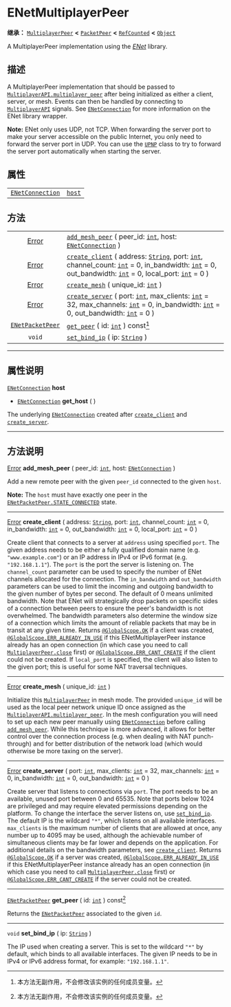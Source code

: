 <!-- ⚠ 请勿编辑本文件 ⚠ -->
<!-- 本文档使用脚本从 WeDot 引擎源码仓库生成。 -->
<!-- 生成脚本：https://github.com/WeDot-Engine/WeDot/tree/4.3/doc/tools/make_md.py； -->
<!-- 原文件：https://github.com/WeDot-Engine/WeDot/tree/4.3/modules/enet/doc_classes/ENetMultiplayerPeer.xml。 -->

<div id="_class_enetmultiplayerpeer"></div>

# ENetMultiplayerPeer

**继承：** [`MultiplayerPeer`](class_multiplayerpeer.md) **<** [`PacketPeer`](class_packetpeer.md) **<** [`RefCounted`](class_refcounted.md) **<** [`Object`](class_object.md)

A MultiplayerPeer implementation using the [*ENet*](http://enet.bespin.org/index.html) library.

## 描述

A MultiplayerPeer implementation that should be passed to [`MultiplayerAPI.multiplayer_peer`](class_multiplayerapi.md#class_multiplayerapi_property_multiplayer_peer) after being initialized as either a client, server, or mesh. Events can then be handled by connecting to [`MultiplayerAPI`](class_multiplayerapi.md) signals. See [`ENetConnection`](class_enetconnection.md) for more information on the ENet library wrapper.

 **Note:** ENet only uses UDP, not TCP. When forwarding the server port to make your server accessible on the public Internet, you only need to forward the server port in UDP. You can use the [`UPNP`](class_upnp.md) class to try to forward the server port automatically when starting the server.

## 属性

|||
|:-:|:--|
| [`ENetConnection`](class_enetconnection.md) | [`host`](class_enetmultiplayerpeer.md#class_enetmultiplayerpeer_property_host) |

## 方法

|||
|:-:|:--|
| [Error](#enum_@globalscope_error)           | [`add_mesh_peer`](class_enetmultiplayerpeer.md#class_enetmultiplayerpeer_method_add_mesh_peer) ( peer_id: [`int`](class_int.md), host: [`ENetConnection`](class_enetconnection.md) )                                                                                                                                                     |
| [Error](#enum_@globalscope_error)           | [`create_client`](class_enetmultiplayerpeer.md#class_enetmultiplayerpeer_method_create_client) ( address: [`String`](class_string.md), port: [`int`](class_int.md), channel_count: [`int`](class_int.md) = 0, in_bandwidth: [`int`](class_int.md) = 0, out_bandwidth: [`int`](class_int.md) = 0, local_port: [`int`](class_int.md) = 0 ) |
| [Error](#enum_@globalscope_error)           | [`create_mesh`](class_enetmultiplayerpeer.md#class_enetmultiplayerpeer_method_create_mesh) ( unique_id: [`int`](class_int.md) )                                                                                                                                                                                                          |
| [Error](#enum_@globalscope_error)           | [`create_server`](class_enetmultiplayerpeer.md#class_enetmultiplayerpeer_method_create_server) ( port: [`int`](class_int.md), max_clients: [`int`](class_int.md) = 32, max_channels: [`int`](class_int.md) = 0, in_bandwidth: [`int`](class_int.md) = 0, out_bandwidth: [`int`](class_int.md) = 0 )                                      |
| [`ENetPacketPeer`](class_enetpacketpeer.md) | [`get_peer`](class_enetmultiplayerpeer.md#class_enetmultiplayerpeer_method_get_peer) ( id: [`int`](class_int.md) ) const[^const]                                                                                                                                                                                                         |
| `void`                                      | [`set_bind_ip`](class_enetmultiplayerpeer.md#class_enetmultiplayerpeer_method_set_bind_ip) ( ip: [`String`](class_string.md) )                                                                                                                                                                                                           |

<!-- rst-class:: classref-section-separator -->

---

## 属性说明

<div id="_class_enetmultiplayerpeer_property_host"></div>

[`ENetConnection`](class_enetconnection.md) **host** <div id="class_enetmultiplayerpeer_property_host"></div>

- [`ENetConnection`](class_enetconnection.md) **get_host** ( )

The underlying [`ENetConnection`](class_enetconnection.md) created after [`create_client`](class_enetmultiplayerpeer.md#class_enetmultiplayerpeer_method_create_client) and [`create_server`](class_enetmultiplayerpeer.md#class_enetmultiplayerpeer_method_create_server).

<!-- rst-class:: classref-section-separator -->

---

## 方法说明

<div id="_class_enetmultiplayerpeer_method_add_mesh_peer"></div>

[Error](#enum_@globalscope_error) **add_mesh_peer** ( peer_id: [`int`](class_int.md), host: [`ENetConnection`](class_enetconnection.md) )<div id="class_enetmultiplayerpeer_method_add_mesh_peer"></div>

Add a new remote peer with the given `peer_id` connected to the given `host`.

 **Note:** The `host` must have exactly one peer in the [`ENetPacketPeer.STATE_CONNECTED`](class_enetpacketpeer.md#class_enetpacketpeer_constant_state_connected) state.

<!-- rst-class:: classref-item-separator -->

---

<div id="_class_enetmultiplayerpeer_method_create_client"></div>

[Error](#enum_@globalscope_error) **create_client** ( address: [`String`](class_string.md), port: [`int`](class_int.md), channel_count: [`int`](class_int.md) = 0, in_bandwidth: [`int`](class_int.md) = 0, out_bandwidth: [`int`](class_int.md) = 0, local_port: [`int`](class_int.md) = 0 )<div id="class_enetmultiplayerpeer_method_create_client"></div>

Create client that connects to a server at `address` using specified `port`. The given address needs to be either a fully qualified domain name (e.g. `"www.example.com"`) or an IP address in IPv4 or IPv6 format (e.g. `"192.168.1.1"`). The `port` is the port the server is listening on. The `channel_count` parameter can be used to specify the number of ENet channels allocated for the connection. The `in_bandwidth` and `out_bandwidth` parameters can be used to limit the incoming and outgoing bandwidth to the given number of bytes per second. The default of 0 means unlimited bandwidth. Note that ENet will strategically drop packets on specific sides of a connection between peers to ensure the peer's bandwidth is not overwhelmed. The bandwidth parameters also determine the window size of a connection which limits the amount of reliable packets that may be in transit at any given time. Returns [`@GlobalScope.OK`](class_@globalscope.md#class_@globalscope_constant_ok) if a client was created, [`@GlobalScope.ERR_ALREADY_IN_USE`](class_@globalscope.md#class_@globalscope_constant_err_already_in_use) if this ENetMultiplayerPeer instance already has an open connection (in which case you need to call [`MultiplayerPeer.close`](class_multiplayerpeer.md#class_multiplayerpeer_method_close) first) or [`@GlobalScope.ERR_CANT_CREATE`](class_@globalscope.md#class_@globalscope_constant_err_cant_create) if the client could not be created. If `local_port` is specified, the client will also listen to the given port; this is useful for some NAT traversal techniques.

<!-- rst-class:: classref-item-separator -->

---

<div id="_class_enetmultiplayerpeer_method_create_mesh"></div>

[Error](#enum_@globalscope_error) **create_mesh** ( unique_id: [`int`](class_int.md) )<div id="class_enetmultiplayerpeer_method_create_mesh"></div>

Initialize this [`MultiplayerPeer`](class_multiplayerpeer.md) in mesh mode. The provided `unique_id` will be used as the local peer network unique ID once assigned as the [`MultiplayerAPI.multiplayer_peer`](class_multiplayerapi.md#class_multiplayerapi_property_multiplayer_peer). In the mesh configuration you will need to set up each new peer manually using [`ENetConnection`](class_enetconnection.md) before calling [`add_mesh_peer`](class_enetmultiplayerpeer.md#class_enetmultiplayerpeer_method_add_mesh_peer). While this technique is more advanced, it allows for better control over the connection process (e.g. when dealing with NAT punch-through) and for better distribution of the network load (which would otherwise be more taxing on the server).

<!-- rst-class:: classref-item-separator -->

---

<div id="_class_enetmultiplayerpeer_method_create_server"></div>

[Error](#enum_@globalscope_error) **create_server** ( port: [`int`](class_int.md), max_clients: [`int`](class_int.md) = 32, max_channels: [`int`](class_int.md) = 0, in_bandwidth: [`int`](class_int.md) = 0, out_bandwidth: [`int`](class_int.md) = 0 )<div id="class_enetmultiplayerpeer_method_create_server"></div>

Create server that listens to connections via `port`. The port needs to be an available, unused port between 0 and 65535. Note that ports below 1024 are privileged and may require elevated permissions depending on the platform. To change the interface the server listens on, use [`set_bind_ip`](class_enetmultiplayerpeer.md#class_enetmultiplayerpeer_method_set_bind_ip). The default IP is the wildcard `"*"`, which listens on all available interfaces. `max_clients` is the maximum number of clients that are allowed at once, any number up to 4095 may be used, although the achievable number of simultaneous clients may be far lower and depends on the application. For additional details on the bandwidth parameters, see [`create_client`](class_enetmultiplayerpeer.md#class_enetmultiplayerpeer_method_create_client). Returns [`@GlobalScope.OK`](class_@globalscope.md#class_@globalscope_constant_ok) if a server was created, [`@GlobalScope.ERR_ALREADY_IN_USE`](class_@globalscope.md#class_@globalscope_constant_err_already_in_use) if this ENetMultiplayerPeer instance already has an open connection (in which case you need to call [`MultiplayerPeer.close`](class_multiplayerpeer.md#class_multiplayerpeer_method_close) first) or [`@GlobalScope.ERR_CANT_CREATE`](class_@globalscope.md#class_@globalscope_constant_err_cant_create) if the server could not be created.

<!-- rst-class:: classref-item-separator -->

---

<div id="_class_enetmultiplayerpeer_method_get_peer"></div>

[`ENetPacketPeer`](class_enetpacketpeer.md) **get_peer** ( id: [`int`](class_int.md) ) const[^const]<div id="class_enetmultiplayerpeer_method_get_peer"></div>

Returns the [`ENetPacketPeer`](class_enetpacketpeer.md) associated to the given `id`.

<!-- rst-class:: classref-item-separator -->

---

<div id="_class_enetmultiplayerpeer_method_set_bind_ip"></div>

`void` **set_bind_ip** ( ip: [`String`](class_string.md) )<div id="class_enetmultiplayerpeer_method_set_bind_ip"></div>

The IP used when creating a server. This is set to the wildcard `"*"` by default, which binds to all available interfaces. The given IP needs to be in IPv4 or IPv6 address format, for example: `"192.168.1.1"`.

[^virtual]: 本方法通常需要用户覆盖才能生效。
[^const]: 本方法无副作用，不会修改该实例的任何成员变量。
[^vararg]: 本方法除了能接受在此处描述的参数外，还能够继续接受任意数量的参数。
[^constructor]: 本方法用于构造某个类型。
[^static]: 调用本方法无需实例，可直接使用类名进行调用。
[^operator]: 本方法描述的是使用本类型作为左操作数的有效运算符。
[^bitfield]: 这个值是由下列位标志构成位掩码的整数。
[^void]: 无返回值。
